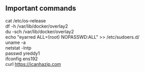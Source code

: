 ## Important commands 
   cat /etc/os-release       
   df -h /var/lib/docker/overlay2            
   du -sch /var/lib/docker/overlay2    
   echo "eyarred ALL=(root) NOPASSWD:ALL" >> /etc/sudoers.d/       
   uname -a        
   netstat -lntp      
   passwd yreddy1    
   ifconfig ens192        
   curl https://icanhazip.com    



